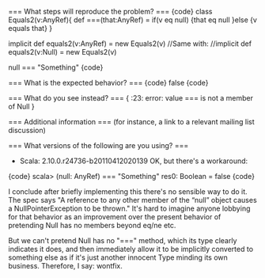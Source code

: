 === What steps will reproduce the problem? ===
{code}
class Equals2(v:AnyRef){
  def ===(that:AnyRef) =  if(v eq null) {that eq null }else {v equals that}
}

implicit def equals2(v:AnyRef) = new Equals2(v)
//Same with:
//implicit def equals2(v:Null) = new Equals2(v)

null === "Something"
{code}

=== What is the expected behavior? ===
{code}
false
{code}

=== What do you see instead? ===
{
<console>:23: error: value === is not a member of Null
}

=== Additional information ===
(for instance, a link to a relevant mailing list discussion)

=== What versions of the following are you using? ===
  - Scala: 2.10.0.r24736-b20110412020139
OK, but there's a workaround: 

{code}
scala> (null: AnyRef) === "Something"
res0: Boolean = false
{code}


I conclude after briefly implementing this there's no sensible way to do it.  The spec says "A reference to any other member of the “null” object causes a NullPointerException to be thrown." It's hard to imagine anyone lobbying for that behavior as an improvement over the present behavior of pretending Null has no members beyond eq/ne etc.

But we can't pretend Null has no "===" method, which its type clearly indicates it does, and then immediately allow it to be implicitly converted to something else as if it's just another innocent Type minding its own business.  Therefore, I say: wontfix.
